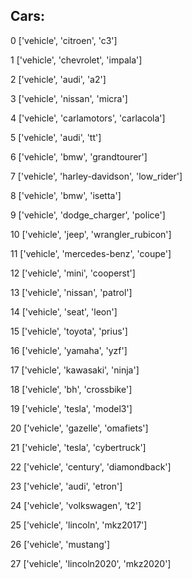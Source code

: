 ## Cars:
0 ['vehicle', 'citroen', 'c3']

1 ['vehicle', 'chevrolet', 'impala']

2 ['vehicle', 'audi', 'a2']

3 ['vehicle', 'nissan', 'micra']

4 ['vehicle', 'carlamotors', 'carlacola']

5 ['vehicle', 'audi', 'tt']

6 ['vehicle', 'bmw', 'grandtourer']

7 ['vehicle', 'harley-davidson', 'low_rider']

8 ['vehicle', 'bmw', 'isetta']

9 ['vehicle', 'dodge_charger', 'police']

10 ['vehicle', 'jeep', 'wrangler_rubicon']

11 ['vehicle', 'mercedes-benz', 'coupe']

12 ['vehicle', 'mini', 'cooperst']

13 ['vehicle', 'nissan', 'patrol']

14 ['vehicle', 'seat', 'leon']

15 ['vehicle', 'toyota', 'prius']

16 ['vehicle', 'yamaha', 'yzf']

17 ['vehicle', 'kawasaki', 'ninja']

18 ['vehicle', 'bh', 'crossbike']

19 ['vehicle', 'tesla', 'model3']

20 ['vehicle', 'gazelle', 'omafiets']

21 ['vehicle', 'tesla', 'cybertruck']

22 ['vehicle', 'century', 'diamondback']

23 ['vehicle', 'audi', 'etron']

24 ['vehicle', 'volkswagen', 't2']

25 ['vehicle', 'lincoln', 'mkz2017']

26 ['vehicle', 'mustang']

27 ['vehicle', 'lincoln2020', 'mkz2020']